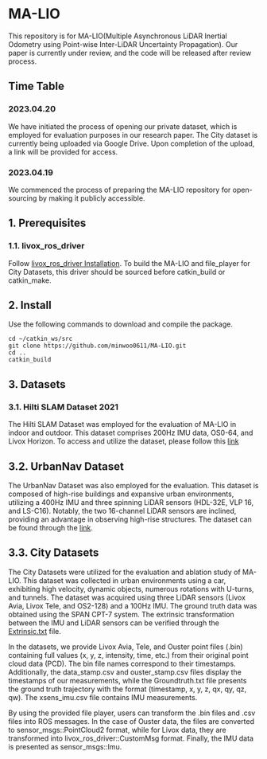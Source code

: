 # MA-LIO
This repository is for MA-LIO(Multiple Asynchronous LiDAR Inertial Odometry using Point-wise Inter-LiDAR Uncertainty Propagation).
Our paper is currently under review, and the code will be released after review process.

## Time Table

### 2023.04.20 
We have initiated the process of opening our private dataset, which is employed for evaluation purposes in our research paper. The City dataset is currently being uploaded via Google Drive. Upon completion of the upload, a link will be provided for access.
### 2023.04.19 
We commenced the process of preparing the MA-LIO repository for open-sourcing by making it publicly accessible.

## 1. Prerequisites
### 1.1. livox_ros_driver
Follow [livox_ros_driver Installation](https://github.com/Livox-SDK/livox_ros_driver). To build the MA-LIO and file_player for City Datasets, this driver should be sourced before catkin_build or catkin_make.

## 2. Install

Use the following commands to download and compile the package.

```
cd ~/catkin_ws/src
git clone https://github.com/minwoo0611/MA-LIO.git
cd ..
catkin_build
```

## 3. Datasets
### 3.1. Hilti SLAM Dataset 2021
The Hilti SLAM Dataset was employed for the evaluation of MA-LIO in indoor and outdoor. This dataset comprises 200Hz IMU data, OS0-64, and Livox Horizon. To access and utilize the dataset, please follow this [link](https://hilti-challenge.com/dataset-2021.html)

## 3.2. UrbanNav Dataset
The UrbanNav Dataset was also employed for the evaluation. This dataset is composed of high-rise buildings and expansive urban environments, utilizing a 400Hz IMU and three spinning LiDAR sensors (HDL-32E, VLP 16, and LS-C16). Notably, the two 16-channel LiDAR sensors are inclined, providing an advantage in observing high-rise structures. The dataset can be found through the [link](https://github.com/IPNL-POLYU/UrbanNavDataset).

## 3.3. City Datasets
The City Datasets were utilized for the evaluation and ablation study of MA-LIO. This dataset was collected in urban environments using a car, exhibiting high velocity, dynamic objects, numerous rotations with U-turns, and tunnels. The dataset was acquired using three LiDAR sensors (Livox Avia, Livox Tele, and OS2-128) and a 100Hz IMU. The ground truth data was obtained using the SPAN CPT-7 system. The extrinsic transformation between the IMU and LiDAR sensors can be verified through the [Extrinsic.txt](https://github.com/minwoo0611/MA-LIO/blob/main/Extrinsic.txt) file.

In the datasets, we provide Livox Avia, Tele, and Ouster point files (.bin) containing full values (x, y, z, intensity, time, etc.) from their original point cloud data (PCD). The bin file names correspond to their timestamps. Additionally, the data_stamp.csv and ouster_stamp.csv files display the timestamps of our measurements, while the Groundtruth.txt file presents the ground truth trajectory with the format (timestamp, x, y, z, qx, qy, qz, qw). The xsens_imu.csv file contains IMU measurements.

By using the provided file player, users can transform the .bin files and .csv files into ROS messages. In the case of Ouster data, the files are converted to sensor_msgs::PointCloud2 format, while for Livox data, they are transformed into livox_ros_driver::CustomMsg format. Finally, the IMU data is presented as sensor_msgs::Imu.
